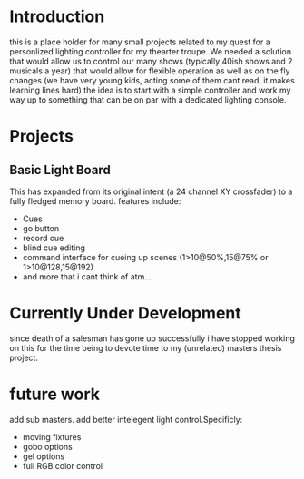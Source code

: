 # Introduction #

this is a place holder for many small projects related to my quest for a personlized lighting controller for my thearter troupe. We needed a solution that would allow us to control our many shows (typically 40ish shows and 2 musicals a year) that would allow for flexible operation as well as on the fly changes (we have very young kids, acting some of them cant read, it makes learning lines hard) the idea is to start with a simple controller and work my way up to something that can be on par with a dedicated lighting console.


# Projects #

## Basic Light Board ##
This has expanded from its original intent (a 24 channel XY crossfader) to a fully fledged memory board.
features include:
  * Cues
  * go button
  * record cue
  * blind cue editing
  * command interface for cueing up scenes (1>10@50%,15@75% or 1>10@128,15@192)
  * and more that i cant think of atm...

# Currently Under Development #
since death of a salesman has gone up successfully i have stopped working on this for the time being to devote time to my (unrelated) masters thesis project.

# future work #
add sub masters.
add better intelegent light control.Specificly:
  * moving fixtures
  * gobo options
  * gel options
  * full RGB color control